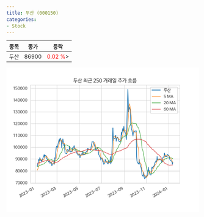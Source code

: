 ```yaml
---
title: 두산 (000150)
categories:
- Stock
---
```


|종목|종가|등락|
|----|----|----|
|두산|86900|<span style="color: red">0.02 %</span>>|

<!-- more -->

![000150](/assets/images/stock/000150.png)
